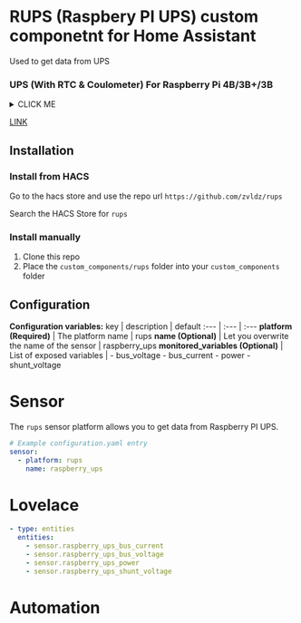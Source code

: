 # RUPS (Raspbery PI UPS) custom componetnt for Home Assistant
Used to get data from UPS

### UPS (With RTC & Coulometer) For Raspberry Pi 4B/3B+/3B
<details><summary>CLICK ME</summary>
<p>
This is a new version of UPS Board.It not only supports Raspberry Pi 4B but also adds type C output. It provides enough power for the Raspberry Pi to make your Raspberry Pi still work while moving, and its design is so smart that you can get rid of troubled of a mass wire. This UPS can provide you with the operation of replacing the battery yourself. This new UPS not only supports an independent RTC module, but also provides a coulomb counter.
You can obtain battery voltage and current information through I2C in the system. Combined with different programming methods, you can inherit the power information into the system. It is also convenient to detect the state of the battery, which can be detected and warned through the program. It can use most of the 18650 standard batteries and fully comply with the battery characteristics in terms of battery life. In addition, the power display provided on the circuit board is also very user-friendly. The illuminated LED light can quickly show the remain power and support the discharging while charging. You can directly connect to the external power supply for charging. At the same time, the Raspberry Pi will not be turned off.
<p>
</details>

[LINK](https://wiki.52pi.com/index.php/UPS_%28With_RTC_%26_Coulometer%29_For_Raspberry_Pi_SKU:_EP-0118)

## Installation

### Install from HACS
Go to the hacs store and use the repo url `https://github.com/zvldz/rups`

Search the HACS Store for ```rups```

### Install manually
1. Clone this repo
2. Place the `custom_components/rups` folder into your `custom_components` folder

## Configuration

**Configuration variables:**
key | description | default
:--- | :--- | :---
**platform (Required)** | The platform name | rups
**name (Optional)** | Let you overwrite the name of the sensor | raspberry_ups
**monitored_variables (Optional)** | List of exposed variables | - bus_voltage
																 - bus_current
																 - power
																 - shunt_voltage

# Sensor
The `rups` sensor platform allows you to get data from Raspberry PI UPS.

```yaml
# Example configuration.yaml entry
sensor:
  - platform: rups
	name: raspberry_ups
```

# Lovelace
```yaml
- type: entities
  entities:
	- sensor.raspberry_ups_bus_current
	- sensor.raspberry_ups_bus_voltage
	- sensor.raspberry_ups_power
	- sensor.raspberry_ups_shunt_voltage
```

# Automation
```yaml
```

